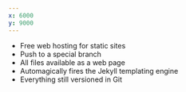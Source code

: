 ```yaml
---
x: 6000
y: 9000
---
```


* Free web hosting for static sites
* Push to a special branch
* All files available as a web page
* Automagically fires the Jekyll templating engine
* Everything still versioned in Git